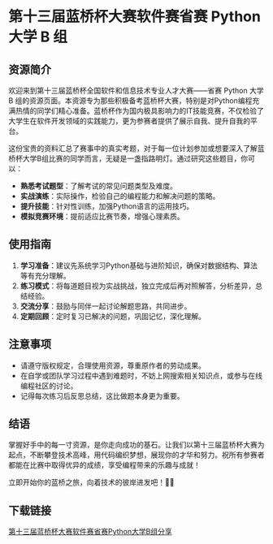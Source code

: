 # 第十三届蓝桥杯大赛软件赛省赛 Python 大学 B 组

## 资源简介

欢迎来到第十三届蓝桥杯全国软件和信息技术专业人才大赛——省赛 Python 大学 B 组的资源页面。本资源专为那些积极备考蓝桥杯大赛，特别是对Python编程充满热情的同学们精心准备。蓝桥杯作为国内极具影响力的IT技能竞赛，不仅检验了大学生在软件开发领域的实践能力，更为参赛者提供了展示自我、提升自我的平台。

这份宝贵的资料汇总了赛事中的真实考题，对于每一位计划参加或想要深入了解蓝桥杯大学B组比赛的同学而言，无疑是一盏指路明灯。通过研究这些题目，你可以：

- **熟悉考试题型**：了解考试的常见问题类型及难度。
- **实战演练**：实际操作，检验自己的编程能力和解决问题的策略。
- **提升技能**：针对性训练，加强Python语言的运用技巧。
- **模拟竞赛环境**：提前适应比赛节奏，增强心理素质。

## 使用指南

1. **学习准备**：建议先系统学习Python基础与进阶知识，确保对数据结构、算法等有充分理解。
2. **练习模式**：将每道题目视为实战挑战，独立完成后再对照解答，分析差异，总结经验。
3. **交流分享**：鼓励与同伴一起讨论解题思路，共同进步。
4. **定期回顾**：定时复习已解决的问题，巩固记忆，深化理解。

## 注意事项

- 请遵守版权规定，合理使用资源，尊重原作者的劳动成果。
- 在自学或团队学习过程中遇到难题时，不妨上网搜索相关知识点，或参与在线编程社区的讨论。
- 记得每次练习后反思总结，这比做题本身更为重要。

## 结语

掌握好手中的每一寸资源，是你走向成功的基石。让我们以第十三届蓝桥杯大赛为起点，不断攀登技术高峰，用代码编织梦想，展现你的才华和努力。祝所有参赛者都能在比赛中取得优异的成绩，享受编程带来的乐趣与成就！

立即开始你的蓝桥之旅，向着技术的彼岸进发吧！🚀🌟

## 下载链接

[第十三届蓝桥杯大赛软件赛省赛Python大学B组分享](https://pan.quark.cn/s/fc705e04764b)
